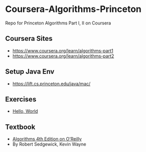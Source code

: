 # Coursera-Algorithms-Princeton
Repo for Princeton Algorithms Part I, II on Coursera

## Coursera Sites
- https://www.coursera.org/learn/algorithms-part1
- https://www.coursera.org/learn/algorithms-part2

## Setup Java Env
- https://lift.cs.princeton.edu/java/mac/

## Exercises
- [Hello, World](https://coursera.cs.princeton.edu/algs4/assignments/hello/specification.php)

## Textbook
- [Algorithms 4th Edition on O'Reilly](https://learning.oreilly.com/library/view/algorithms-fourth-edition/9780132762564/)
- By Robert Sedgewick, Kevin Wayne
